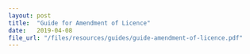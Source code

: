 ```yaml
---
layout: post
title:  "Guide for Amendment of Licence"
date:   2019-04-08
file_url: "/files/resources/guides/guide-amendment-of-licence.pdf"
---
```

